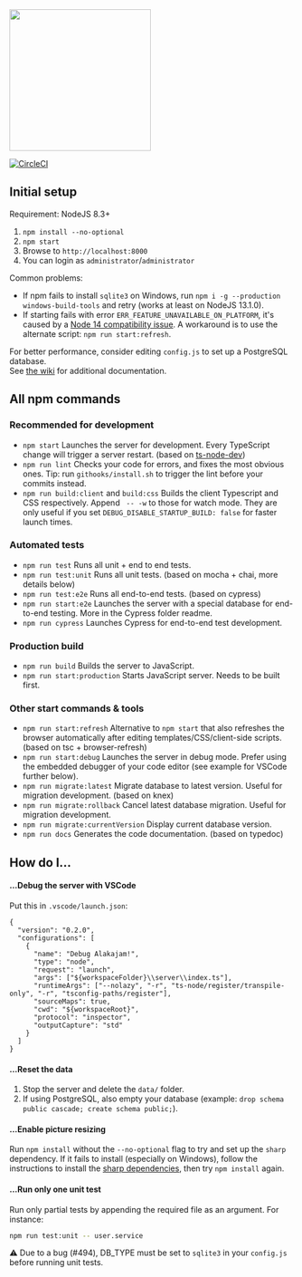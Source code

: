 <img src="https://raw.githubusercontent.com/alakajam-team/alakajam/master/static/images/logo.png" width="250" />

[![CircleCI](https://circleci.com/gh/alakajam-team/alakajam/tree/master.svg?style=svg)](https://circleci.com/gh/alakajam-team/alakajam/tree/master)

## Initial setup

Requirement: NodeJS 8.3+

1. `npm install --no-optional`
2. `npm start`
3. Browse to `http://localhost:8000`
4. You can login as `administrator`/`administrator`

Common problems:

* If npm fails to install `sqlite3` on Windows, run `npm i -g --production windows-build-tools` and retry (works at least on NodeJS 13.1.0).
* If starting fails with error `ERR_FEATURE_UNAVAILABLE_ON_PLATFORM`, it's caused by a [Node 14 compatibility issue](https://github.com/whitecolor/ts-node-dev/issues/143). A workaround is to use the alternate script: `npm run start:refresh`.

For better performance, consider editing `config.js` to set up a PostgreSQL database.  
See [the wiki](https://github.com/alakajam-team/alakajam/wiki) for additional documentation.


## All npm commands

### Recommended for development

* `npm start` Launches the server for development. Every TypeScript change will trigger a server restart. (based on [ts-node-dev](https://www.npmjs.com/package/ts-node-dev))
* `npm run lint` Checks your code for errors, and fixes the most obvious ones. Tip: run `githooks/install.sh` to trigger the lint before your commits instead.
* `npm run build:client` and `build:css` Builds the client Typescript and CSS respectively. Append ` -- -w` to those for watch mode. They are only useful if you set `DEBUG_DISABLE_STARTUP_BUILD: false` for faster launch times.

### Automated tests

* `npm run test` Runs all unit + end to end tests.
* `npm run test:unit` Runs all unit tests. (based on mocha + chai, more details below)
* `npm run test:e2e` Runs all end-to-end tests. (based on cypress) 
* `npm run start:e2e` Launches the server with a special database for end-to-end testing. More in the Cypress folder readme.
* `npm run cypress` Launches Cypress for end-to-end test development.

### Production build

* `npm run build` Builds the server to JavaScript.
* `npm run start:production` Starts JavaScript server. Needs to be built first.

### Other start commands & tools

* `npm run start:refresh` Alternative to `npm start` that also refreshes the browser automatically after editing templates/CSS/client-side scripts. (based on tsc + browser-refresh)
* `npm run start:debug` Launches the server in debug mode. Prefer using the embedded debugger of your code editor (see example for VSCode further below).
* `npm run migrate:latest` Migrate database to latest version. Useful for migration development. (based on knex)
* `npm run migrate:rollback` Cancel latest database migration. Useful for migration development.
* `npm run migrate:currentVersion` Display current database version.
* `npm run docs` Generates the code documentation. (based on typedoc)

## How do I...

#### ...Debug the server with VSCode

Put this in `.vscode/launch.json`:

```
{
  "version": "0.2.0",
  "configurations": [
    {
      "name": "Debug Alakajam!",
      "type": "node",
      "request": "launch",
      "args": ["${workspaceFolder}\\server\\index.ts"],
      "runtimeArgs": ["--nolazy", "-r", "ts-node/register/transpile-only", "-r", "tsconfig-paths/register"],
      "sourceMaps": true,
      "cwd": "${workspaceRoot}",
      "protocol": "inspector",
      "outputCapture": "std"
    }
  ]
}
```

#### ...Reset the data

1. Stop the server and delete the `data/` folder.
2. If using PostgreSQL, also empty your database (example: `drop schema public cascade; create schema public;`).

#### ...Enable picture resizing

Run `npm install` without the `--no-optional` flag to try and set up the `sharp` dependency. If it fails to install (especially on Windows), follow the instructions to install the [sharp dependencies](https://sharp.pixelplumbing.com/en/stable/install/), then try `npm install` again.

#### ...Run only one unit test

Run only partial tests by appending the required file as an argument. For instance:

```bash
npm run test:unit -- user.service
```

:warning: Due to a bug (#494), DB_TYPE must be set to `sqlite3` in your `config.js` before running unit tests.
